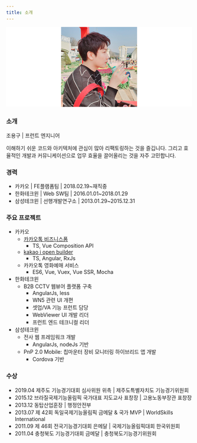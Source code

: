```yaml
---
title: 소개
---
```


![](./img/profile.png)

### 소개
조용구 | 프런트 엔지니어

이해하기 쉬운 코드와 아키텍처에 관심이 많아 리팩토링하는 것을 즐깁니다.
그리고 효율적인 개발과 커뮤니케이션으로 업무 효율을 끌어올리는 것을 자주 고민합니다.

### 경력
- 카카오 | FE플램폼팀 | 2018.02.19~재직중
- 한화테크윈 | Web SW팀 | 2016.01.01~2018.01.29
- 삼성테크윈 | 선행개발연구소 | 2013.01.29~2015.12.31

### 주요 프로젝트
- 카카오
    - [카카오톡 비즈니스폼](https://business.kakao.com/talkbizform/)
        - TS, Vue Composition API
    - [kakao i open builder](https://i.kakao.com/)
        - TS, Angular, RxJs
    - 카카오톡 영화예매 서비스
        - ES6, Vue, Vuex, Vue SSR, Mocha
- 한화테크윈
    - B2B CCTV 웹뷰어 플랫폼 구축
        - AngularJs, less
        - WN5 관련 UI 개편
        - 셋업/VA 기능 프런트 담당
        - WebViewer UI 개발 리더
        - 프런트 엔드 테크니컬 리더
- 삼성테크윈
    - 전사 웹 프레임워크 개발
        - AngularJs, nodeJs 기반
    - PnP 2.0 Mobile: 칩마운터 장비 모니터링 하이브리드 앱 개발
        - Cordova 기반

### 수상
- 2019.04 제주도 기능경기대회 심사위원 위촉 | 제주도특별자치도 기능경기위원회
- 2015.12 브라질국제기능올림픽 국가대표 지도교사 표창장 | 고용노동부장관 표창장
- 2013.12 동탑산업훈장 | 행정안전부
- 2013.07 제 42회 독일국제기능올림픽 금메달 & 국가 MVP | WorldSkills International
- 2011.09 제 46회 전국기능경기대회 은메달 | 국제기능올림픽대회 한국위원회
- 2011.04 충청북도 기능경기대회 금메달 | 충청북도기능경기위원회
